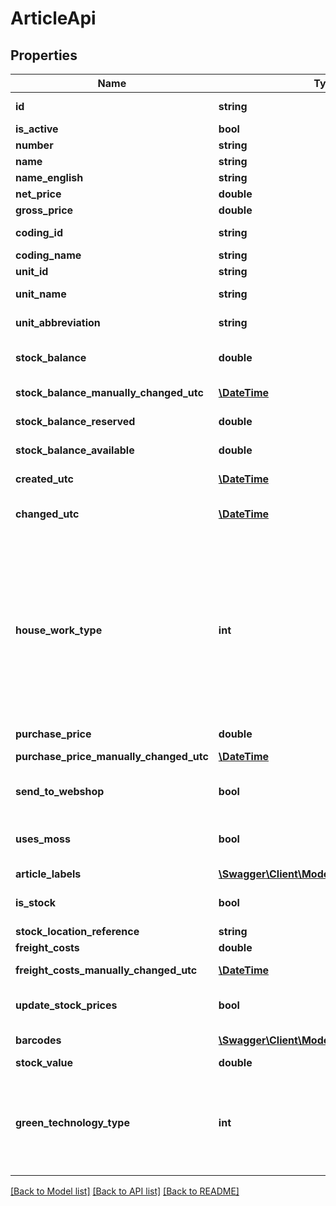 # ArticleApi

## Properties
Name | Type | Description | Notes
------------ | ------------- | ------------- | -------------
**id** | **string** | Purpose: Unique Id provided by eAccounting | [optional] 
**is_active** | **bool** |  | 
**number** | **string** | Max length: 40 characters | 
**name** | **string** | Max length: 50 characters | 
**name_english** | **string** | Max length: 50 characters | [optional] 
**net_price** | **double** | Format: Max 2 decimals | [optional] 
**gross_price** | **double** | Format: Max 2 decimals | [optional] 
**coding_id** | **string** | Source: Get from /v2/articleaccountcodings | 
**coding_name** | **string** |  | [optional] 
**unit_id** | **string** | Source: Get from /v2/units | 
**unit_name** | **string** | Purpose: Returns the unit name entered from UnitId | [optional] 
**unit_abbreviation** | **string** | Purpose: Returns the unit abbreviation entered from UnitId | [optional] 
**stock_balance** | **double** | Default: 0.   Purpose: Sets the stock balance for this article  When stock module is active, this is read only | [optional] 
**stock_balance_manually_changed_utc** | [**\DateTime**](\DateTime.md) | Purpose: Set when the stock balance is changed manually | [optional] 
**stock_balance_reserved** | **double** | Purpose: Returns the reserved stock balance for this article | [optional] 
**stock_balance_available** | **double** | Purpose: Returns the available stock balance for this article | [optional] 
**created_utc** | [**\DateTime**](\DateTime.md) | Purpose: Returns the date and time when the article was created | [optional] 
**changed_utc** | [**\DateTime**](\DateTime.md) | Purpose: Returns the last date and time from when a change was made on the article | [optional] 
**house_work_type** | **int** | 0 &#x3D; None, 1 &#x3D; RotConstructionWork , 2 &#x3D; RotElectricalWork , 3 &#x3D; RotGlassSheetMetalWork , 4 &#x3D; RotGroundWork , 5 &#x3D; RotBrickWork , 6 &#x3D; RotPaintDecorateWork , 7 &#x3D; RotPlumbWork   9 &#x3D; RutCleanJobWork , 10 &#x3D; RutCareClothTextile , 11 &#x3D; RutCook , 12 &#x3D; RutSnowRemove , 13 &#x3D; RutGarden , 14 &#x3D; RutBabySitt , 15 &#x3D; RutOtherCare , 17 &#x3D; RutHouseWorkHelp     18 &#x3D; RutRemovalServices , 19 &#x3D; RutITServices , 20 &#x3D; RotHeatPump , 21 &#x3D; RotHeatPump2 , 22 &#x3D; RutHomeAppliances | [optional] 
**purchase_price** | **double** |  | [optional] 
**purchase_price_manually_changed_utc** | [**\DateTime**](\DateTime.md) | Purpose: Set when the purchase price is changed manually | [optional] 
**send_to_webshop** | **bool** | Purpose: If true, will send article to VismaWebShop (If company has the integration).  Default: True | [optional] 
**uses_moss** | **bool** | This property can be set to true if the moss setting is checked in company settings and the sales category for the article is Service | [optional] 
**article_labels** | [**\Swagger\Client\Model\ArticleLabelApi[]**](ArticleLabelApi.md) |  | [optional] 
**is_stock** | **bool** | Article can be stock article if stock module is activated and sales category for the article Goods type | [optional] 
**stock_location_reference** | **string** | Article stock location reference | [optional] 
**freight_costs** | **double** | Freight costs per article unit | [optional] 
**freight_costs_manually_changed_utc** | [**\DateTime**](\DateTime.md) | Purpose: Set when the freight costs is changed manually | [optional] 
**update_stock_prices** | **bool** | Purpose: Update article purchase price and freight costs when creating manual stock adjustment | [optional] 
**barcodes** | [**\Swagger\Client\Model\ArticleBarcodeApi[]**](ArticleBarcodeApi.md) | Article barcode (currently only one BarcodeType&#x3D;Default) | [optional] 
**stock_value** | **double** | Total value of articles currently in stock | [optional] 
**green_technology_type** | **int** | Type of green technology on the article, can be :   None &#x3D; 0,  SolarCellInstallation &#x3D; 1,  ElectricEnergyStorageInstallation &#x3D; 2,  ElectricVehicleChargingPointInstallation &#x3D; 3,  Default value is 0. Not setting it has the same behavior as setting it to None | [optional] 

[[Back to Model list]](../../README.md#documentation-for-models) [[Back to API list]](../../README.md#documentation-for-api-endpoints) [[Back to README]](../../README.md)

